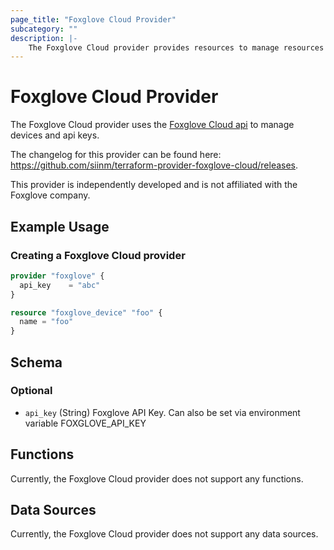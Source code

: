 ```yaml
---
page_title: "Foxglove Cloud Provider"
subcategory: ""
description: |-
    The Foxglove Cloud provider provides resources to manage resources in Foxglove Cloud.
---
```


# Foxglove Cloud Provider

The Foxglove Cloud provider uses the [Foxglove Cloud api](https://docs.foxglove.dev/docs/api/) to manage devices and api keys.

The changelog for this provider can be found here: <https://github.com/siinm/terraform-provider-foxglove-cloud/releases>.

This provider is independently developed and is not affiliated with the Foxglove company.

## Example Usage

### Creating a Foxglove Cloud provider

```terraform
provider "foxglove" {
  api_key    = "abc"
}

resource "foxglove_device" "foo" {
  name = "foo"
}
```

## Schema

### Optional

- `api_key` (String) Foxglove API Key. Can also be set via environment variable FOXGLOVE_API_KEY

## Functions

Currently, the Foxglove Cloud provider does not support any functions.

## Data Sources

Currently, the Foxglove Cloud provider does not support any data sources.
